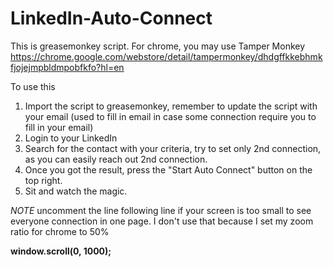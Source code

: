 # LinkedIn-Auto-Connect

This is greasemonkey script. For chrome, you may use Tamper Monkey https://chrome.google.com/webstore/detail/tampermonkey/dhdgffkkebhmkfjojejmpbldmpobfkfo?hl=en


To use this
1) Import the script to greasemonkey, remember to update the script with your email (used to fill in email in case some connection require you to fill in your email)
2) Login to your LinkedIn
3) Search for the contact with your criteria, try to set only 2nd connection, as you can easily reach out 2nd connection.
4) Once you got the result, press the "Start Auto Connect" button on the top right.
5) Sit and watch the magic.


*NOTE* 
uncomment the line following line if your screen is too small to see everyone connection in one page. I don't use that because I set my zoom ratio for chrome to 50%

**window.scroll(0, 1000);**
